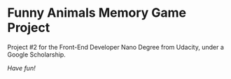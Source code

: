 # Funny Animals Memory Game Project

Project #2 for the Front-End Developer Nano Degree from Udacity, under a Google Scholarship.

*Have fun!*
